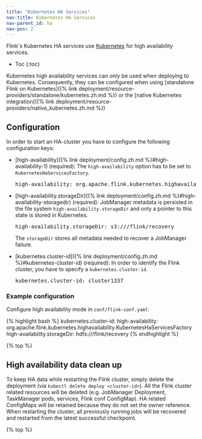 ```yaml
---
title: "Kubernetes HA Services"
nav-title: Kubernetes HA Services
nav-parent_id: ha
nav-pos: 2
---
```

<!--
Licensed to the Apache Software Foundation (ASF) under one
or more contributor license agreements.  See the NOTICE file
distributed with this work for additional information
regarding copyright ownership.  The ASF licenses this file
to you under the Apache License, Version 2.0 (the
"License"); you may not use this file except in compliance
with the License.  You may obtain a copy of the License at

  http://www.apache.org/licenses/LICENSE-2.0

Unless required by applicable law or agreed to in writing,
software distributed under the License is distributed on an
"AS IS" BASIS, WITHOUT WARRANTIES OR CONDITIONS OF ANY
KIND, either express or implied.  See the License for the
specific language governing permissions and limitations
under the License.
-->

Flink's Kubernetes HA services use [Kubernetes](https://kubernetes.io/) for high availability services.

* Toc
{:toc}

Kubernetes high availability services can only be used when deploying to Kubernetes.
Consequently, they can be configured when using [standalone Flink on Kubernetes]({% link deployment/resource-providers/standalone/kubernetes.zh.md %}) or the [native Kubernetes integration]({% link deployment/resource-providers/native_kubernetes.zh.md %})

## Configuration

In order to start an HA-cluster you have to configure the following configuration keys:

- [high-availability]({% link deployment/config.zh.md %}#high-availability-1) (required): 
The `high-availability` option has to be set to `KubernetesHaServicesFactory`.

  <pre>high-availability: org.apache.flink.kubernetes.highavailability.KubernetesHaServicesFactory</pre>

- [high-availability.storageDir]({% link deployment/config.zh.md %}#high-availability-storagedir) (required): 
JobManager metadata is persisted in the file system `high-availability.storageDir` and only a pointer to this state is stored in Kubernetes.

  <pre>high-availability.storageDir: s3:///flink/recovery</pre>

  The `storageDir` stores all metadata needed to recover a JobManager failure.
  
- [kubernetes.cluster-id]({% link deployment/config.zh.md %}#kubernetes-cluster-id) (required):
In order to identify the Flink cluster, you have to specify a `kubernetes.cluster-id`.

  <pre>kubernetes.cluster-id: cluster1337</pre>

### Example configuration

Configure high availability mode in `conf/flink-conf.yaml`:

{% highlight bash %}
kubernetes.cluster-id: <cluster-id>
high-availability: org.apache.flink.kubernetes.highavailability.KubernetesHaServicesFactory
high-availability.storageDir: hdfs:///flink/recovery
{% endhighlight %}

{% top %}

## High availability data clean up

To keep HA data while restarting the Flink cluster, simply delete the deployment (via `kubectl delete deploy <cluster-id>`). 
All the Flink cluster related resources will be deleted (e.g. JobManager Deployment, TaskManager pods, services, Flink conf ConfigMap). 
HA related ConfigMaps will be retained because they do not set the owner reference. 
When restarting the cluster, all previously running jobs will be recovered and restarted from the latest successful checkpoint.

{% top %} 
